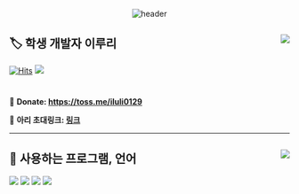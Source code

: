 <div align="center">

![header](https://capsule-render.vercel.app/api?type=waving&color=FFD98D&height=250&section=header&text=🏷️Iluli129🏷️&fontSize=90&animation=fadeIn&fontAlignY=38&descAlignY=51&descAlign=62)
  
</div>

<div>
  
  <img align="right" src="https://github-readme-stats.vercel.app/api?username=iluli129&theme=dracula"/>
  
  ## 🏷️ 학생 개발자 이루리
  
  [![Hits](https://hits.seeyoufarm.com/api/count/incr/badge.svg?url=https%3A%2F%2Fgithub.com%2Filuli129&count_bg=%23000000&title_bg=%23000000&icon=github.svg&icon_color=%23E7E7E7&title=GitHub&edge_flat=false)](https://hits.seeyoufarm.com)
  <img src="https://img.shields.io/badge/Ahri Community-5865F2?style=edge_flat-square&logo=Discord&logoColor=white"/>
  
  #
  
  💎 **Donate: https://toss.me/iluli0129**
  
  📒 **아리 초대링크: [링크](https://discord.com/api/oauth2/authorize?client_id=1005094584549904514&permissions=1262992321622&scope=bot%20applications.commands)**
  
  
</div>

---

<div>
  
  
  
  <img align="right" src="https://github-readme-stats.vercel.app/api/top-langs/?username=iluli129&theme=dracula&exclude_repo=Computer-Science-Engineering&layout=compact&langs_count=10"/>
  
  
  ## 🔨 사용하는 프로그램, 언어
  
  <img src="https://img.shields.io/badge/Visual Studio Code-007ACC?style=for-the-badge&logo=Visual Studio Code&logoColor=white"/>
  <img src="https://img.shields.io/badge/Python-3776AB?style=for-the-badge&logo=Python&logoColor=white"/>
  <img src="https://img.shields.io/badge/HTML5-E34F26?style=for-the-badge&logo=HTML5&logoColor=white"/>
  <img src="https://img.shields.io/badge/MongoDB-47A248?style=for-the-badge&logo=MongoDB&logoColor=white"/>
  
</div>
